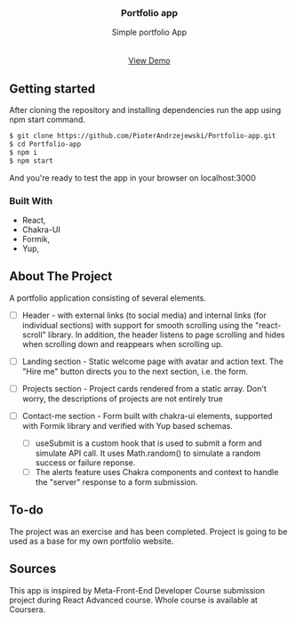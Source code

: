 

<!-- PROJECT LOGO -->
<br />
<div align="center">
  <a href="https://github.com/PioterAndrzejewski/Portfolio-app">
  </a>

<h3 align="center">Portfolio app</h3>

  <p align="center">
    Simple portfolio App 
    <br />
    <br />
    <br />
    <a href="https://pioterandrzejewski.github.io/Portfolio-app/">View Demo</a>
  </p>
</div>

## Getting started

After cloning the repository and installing dependencies run the app using npm start command. 

  ```sh
  $ git clone https://github.com/PioterAndrzejewski/Portfolio-app.git
  $ cd Portfolio-app
  $ npm i
  $ npm start
  ```
And you're ready to test the app in your browser on localhost:3000

### Built With

- React,
- Chakra-UI
- Formik,
- Yup,

## About The Project

A portfolio application consisting of several elements.

- [ ] Header - with external links (to social media) and internal links (for individual sections) with support for smooth scrolling using the "react-scroll" library.
In addition, the header listens to page scrolling and hides when scrolling down and reappears when scrolling up.

- [ ] Landing section - Static welcome page with avatar and action text. The "Hire me" button directs you to the next section, i.e. the form.

- [ ] Projects section - Project cards rendered from a static array. Don't worry, the descriptions of projects are not entirely true 

- [ ] Contact-me section - Form built with chakra-ui elements, supported with Formik library and verified with Yup based schemas.
    - [ ] useSubmit is a custom hook that is used to submit a form and simulate API call. It uses Math.random() to simulate a random success or failure reponse. 
    - [ ] The alerts feature uses Chakra components and context to handle the "server" response to a form submission.
    
 ## To-do
The project was an exercise and has been completed.
Project is going to be used as a base for my own portfolio website. 
    
## Sources
This app is inspired by Meta-Front-End Developer Course submission project during React Advanced course. Whole course is available at Coursera. 
